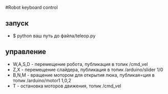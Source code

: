 #Robot keyboard control
## запуск
* $ python ваш путь до файла/teleop.py
## управление
* W,A,S,D - перемещение робота, публикация в топик /cmd_vel
* Z,X - перемещение слайдера, публикация в топик /arduino/slider 1/0
* B,N,M - вращение мотором для открытия люка, публикая=ция в топик /arduino/motor1 1,0,2
* T - остановка моторов движения, топик /cmd_vel
